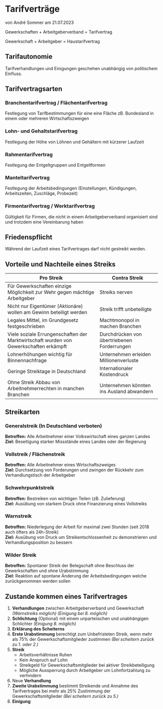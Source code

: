 # Tarifverträge
von André Sommer am 21.07.2023

Gewerkschaften + Arbeitgeberverband = Tarifvertrag

Gewerkschaft + Arbeitgeber = Haustarifvertrag

## Tarifautonomie
Tarifverhandlungen und Einigungen geschehen unabhängig von politischem Einfluss.

## Tarifvertragsarten

### Branchentarifvertrag / Flächentarifvertrag
Festlegung von Tarifbestimmungen für eine eine Fläche zB. Bundesland in einem oder mehreren Wirtschaftszweigen

### Lohn- und Gehaltstarifvertrag
Festlegung der Höhe von Löhnen und Gehältern mit kürzerer Laufzeit

### Rahmentarifvertrag
Festlegung der Entgeltgruppen und Entgeltformen

### Manteltarifvertrag
Festlegung der Arbeitsbedingungen (Einstellungen, Kündigungen, Arbeitszeiten, Zuschläge, Probezeit)

### Firmentarifvertrag / Werktarifvertrag
Gültigkeit für Firmen, die nicht in einem Arbeitgeberverband organisiert sind und trotzdem eine Vereinbarung haben

## Friedenspflicht
Während der Laufzeit eines Tarifvertrages darf nicht gestreikt werden.

## Vorteile und Nachteile eines Streiks

|Pro Streik|Contra Streik|
|---|---|
|Für Gewerkschaften einzige Möglichkeit zur Wehr gegen mächtige Arbeitgeber|Streiks nerven|
|Nicht nur Eigentümer (Aktionäre) wollen am Gewinn beteiligt werden|Streik trifft unbeteiligte|
|Legales Mittel, im Grundgesetz festgeschrieben|Machtmonopol in machen Branchen|
|Viele soziale Errungenschaften der Marktwirtschaft wurden von Gewerkschaften erkämpft|Durchdrücken von übertriebenen Forderrungen|
|Lohnerhöhungen wichtig für Binnennachfrage|Unternehmen erleiden Millionenverluste|
|Geringe Streiktage in Deutschland|Internationaler Kostendruck|
|Ohne Streik Abbau von Arbeitnehmerrechten in manchen Branchen|Unternehmen könnten ins Ausland abwandern|

## Streikarten

### Generalstreik (In Deutschland verboten)
**Betroffen:** Alle Arbeitnehmer einer Volkswirtschaft eines ganzen Landes<br>
**Ziel:** Beseitigung starker Missstände eines Landes oder der Regierung

### Vollstreik / Flächenstreik
**Betroffen:** Alle Arbeitnehmer eines Wirtschaftszweiges<br>
**Ziel:** Durchsetzung von Forderungen und zwingen der Rückkehr zum Verhandlungstisch der Arbeitgeber

### Schwehrpunktstreik
**Betroffen:** Bestreiken von wichtigen Teilen (zB. Zulieferung)<br>
**Ziel:** Ausübung von starkem Druck ohne Finanzierung eines Vollstreiks

### Warnstreik
**Betroffen:** Niederlegung der Arbeit für maximal zwei Stunden (seit 2018 auch öfters als 24h-Streik)<br>
**Ziel:** Ausübung von Druck um Streikentschlossenheit zu demonstrieren und Verhandlungsposition zu bessern

### Wilder Streik
**Betroffen:** Spontaner Streik der Belegschaft ohne Beschluss der Gewerkschaften und ohne Urabstimmung<br>
**Ziel:** Reaktion auf spontane Änderung der Arbeitsbedingungen welche zurückgenommen werden sollen

## Zustande kommen eines Tarifvertrages

1. **Verhandlungen** zwischen Arbeitgeberverband und Gewerkschaft *(Warnstreiks möglich) (Einigung bei 8. möglich)*
2. **Schlichtung** (Optional) mit einem unparteiischen und unabhängigen Schlichter *(Einigung 8. möglich)*
3. **Erklärung des Scheiterns**
4. **Erste Urabstimmung** berechtigt zum Unbefristeten Streik, wenn mehr als 75% der Gewerkschaftsmitglieder zustimmen *(Bei scheitern zurück zu 1. oder 2.)*
5. **Streik**
    - Arbeitsverhältnisse Ruhen
    - Kein Anspruch auf Lohn
    - Streikgeld für Gewerkschaftsmitglieder bei aktiver Streikbeteiligung
    - Mögliche Aussperrung durch Arbeitgeber um Lohnfortzahlung zu verhindern
6. Neue **Verhandlung**
7. **Zweite Urabstimmung** bestimmt Streikende und Annahme des Tarifvertrages bei mehr als 25% Zustimmung der Gewerkschaftsmitglieder *(Bei scheitern zurück zu 5.)*
8. **Einigung**